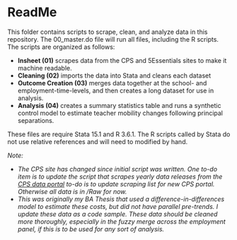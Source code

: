 # ReadMe

This folder contains scripts to scrape, clean, and analyze data in this repository. The 00_master.do file will run all files, including the R scripts. The scripts are organized as follows:

- **Insheet (01)** scrapes data from the CPS and 5Essentials sites to make it machine readable.
- **Cleaning (02)** imports the data into Stata and cleans each dataset
- **Outcome Creation (03)** merges data together at the school- and employment-time-levels, and then creates a long dataset for use in analysis.
- **Analysis (04)** creates a summary statistics table and runs a synthetic control model to estimate teacher mobility changes following principal separations.

These files are require Stata 15.1 and R 3.6.1. The R scripts called by Stata do not use relative references and will need to modified by hand.

*Note:*
-	*The CPS site has changed since initial script was written. One to-do item is to update the script that scrapes yearly data releases from the [CPS data portal](https://cps.edu/SchoolData/Pages/SchoolData.aspx) to-do is to update scraping list for new CPS portal. Otherwise all data is in /Raw for now.*
- *This was originally my BA Thesis that used a difference-in-differences model to estimate these costs, but did not have parallel pre-trends. I update these data as a code sample. These data should be cleaned more thoroughly, especially in the fuzzy merge across the employment panel, if this is to be used for any sort of analysis.*
